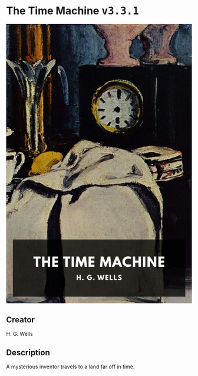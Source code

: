 
# The Time Machine <kbd>v3.3.1</kbd>

<center>
  <img src="./cover-1024.jpg"/>
</center>

## Creator
H. G. Wells

## Description
A mysterious inventor travels to a land far off in time.
